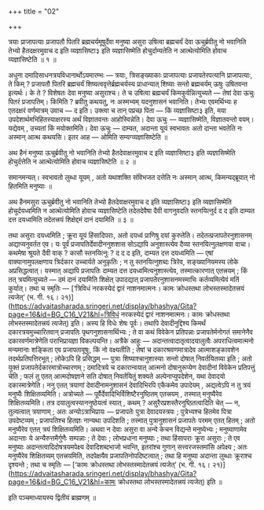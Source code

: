 +++
title = "02"

+++

त्रयाः प्राजापत्याः प्रजापतौ पितरि ब्रह्मचर्यमूषुर्देवा मनुष्या असुरा उषित्वा ब्रह्मचर्यं देवा ऊचुर्ब्रवीतु नो भवानिति तेभ्यो हैतदक्षरमुवाच द इति व्यज्ञासिष्टा३ इति व्यज्ञासिष्मेति होचुर्दाम्यतेति न आत्थेत्योमिति होवाच व्यज्ञासिष्टेति ॥ १ ॥

अधुना दमादिसाधनत्रयविधानार्थोऽयमारम्भः — त्रयाः, त्रिसङ्ख्याकाः प्राजापत्याः प्रजापतेरपत्यानि प्राजापत्याः, ते किम् ? प्रजापतौ पितरि ब्रह्मचर्यं शिष्यत्ववृत्तेर्ब्रह्मचर्यस्य प्राधान्यात् शिष्याः सन्तो ब्रह्मचर्यम् ऊषुः उषितवन्त इत्यर्थः। के ते ? विशेषतः देवा मनुष्या असुराश्च। ते च उषित्वा ब्रह्मचर्यं किमकुर्वन्नित्युच्यते — तेषां देवा ऊचुः पितरं प्रजापतिम्। किमिति ? ब्रवीतु कथयतु, नः अस्मभ्यम् यदनुशासनं भवानिति। तेभ्यः एवमर्थिभ्यः ह एतदक्षरं वर्णमात्रम् उवाच — द इति। उक्त्वा च तान् पप्रच्छ पिता — किं व्यज्ञासिष्टा३ इति, मया उपदेशार्थमभिहितस्याक्षरस्य अर्थं विज्ञातवन्तः आहोस्विन्नेति। देवा ऊचुः — व्यज्ञासिष्मेति, विज्ञातवन्तो वयम्। यद्येवम् , उच्यतां किं मयोक्तमिति। देवा ऊचुः — दाम्यत, अदान्ता यूयं स्वभावतः अतो दान्ता भवतेति नः अस्मान् आत्थ कथयसि। इतर आह — ओमिति सम्यग्व्यज्ञासिष्टेति ॥

अथ हैनं मनुष्या ऊचुर्ब्रवीतु नो भवानिति तेभ्यो हैतदेवाक्षरमुवाच द इति व्यज्ञासिष्टा३ इति व्यज्ञासिष्मेति होचुर्दत्तेति न आत्थेत्योमिति होवाच व्यज्ञासिष्टेति ॥ २ ॥

समानमन्यत्। स्वभावतो लुब्धा यूयम् , अतो यथाशक्ति संविभजत दत्तेति नः अस्मान् आत्थ, किमन्यद्ब्रूयात् नो हितमिति मनुष्याः ॥

अथ हैनमसुरा ऊचुर्ब्रवीतु नो भवानिति तेभ्यो हैतदेवाक्षरमुवाच द इति व्यज्ञासिष्टा३ इति व्यज्ञासिष्मेति होचुर्दयध्वमिति न आत्थेत्योमिति होवाच व्यज्ञासिष्टेति तदेतदेवैषा दैवी वागनुवदति स्तनयित्नुर्द द द इति दाम्यत दत्त दयध्वमिति तदेतत्त्रयं शिक्षेद्दमं दानं दयामिति ॥ ३ ॥

तथा असुराः दयध्वमिति ; क्रूरा यूयं हिंसादिपराः, अतो दयध्वं प्राणिषु दयां कुरुतेति। तदेतत्प्रजापतेरनुशासनम् अद्याप्यनुवर्तत एव। यः पूर्वं प्रजापतिर्देवादीननुशशास सोऽद्यापि अनुशास्त्येव दैव्या स्तनयित्नुलक्षणया वाचा। कथमेषा श्रूयते दैवी वाक् ? कासौ स्तनयित्नुः ? द द द इति, दाम्यत दत्त दयध्वमिति — एषां वाक्यानामुपलक्षणाय त्रिर्दकार उच्चार्यते अनुकृतिः ; न तु स्तनयित्नुशब्दः त्रिरेव, सङ्ख्यानियमस्य लोके अप्रसिद्धत्वात्। यस्मात् अद्यापि प्रजापतिः दाम्यत दत्त दयध्वमित्यनुशास्त्येव, तस्मात्कारणात् एतत्त्रयम् ; किं तत् त्रयमित्युच्यते — दमं दानं दयामिति शिक्षेत् उपादद्यात् प्रजापतेरनुशासनमस्माभिः कर्तव्यमित्येवं मतिं कुर्यात्। तथा च स्मृतिः — [‘त्रिविधं नरकस्येदं द्वारं नाशनमात्मनः। कामः क्रोधस्तथा लोभस्तस्मादेतत्त्रयं त्यजेत्’ (भ. गी. १६। २१)](https://advaitasharada.sringeri.net/display/bhashya/Gita?page=16&id=BG_C16_V21&hl=त्रिविधं नरकस्येदं द्वारं नाशनमात्मनः। कामः क्रोधस्तथा लोभस्तस्मादेतत्त्रयं त्यजेत्) इति। अस्य हि विधेः शेषः पूर्वः। तथापि देवादीनुद्दिश्य किमर्थं दकारत्रयमुच्चारितवान् प्रजापतिः पृथगनुशासनार्थिभ्यः ; ते वा कथं विवेकेन प्रतिपन्नाः प्रजापतेर्मनोगतं समानेनैव दकारवर्णमात्रेणेति पराभिप्रायज्ञा विकल्पयन्ति। अत्रैके आहुः — अदान्तत्वादातृत्वादयालुत्वैः अपराधित्वमात्मनो मन्यमानाः शङ्किता एव प्रजापतावूषुः, किं नो वक्ष्यतीति ; तेषां च दकारश्रवणमात्रादेव आत्माशङ्कावशेन तदर्थप्रतिपत्तिरभूत् ; लोकेऽपि हि प्रसिद्धम् — पुत्राः शिष्याश्चानुशास्याः सन्तो दोषात् निवर्तयितव्या इति ; अतो युक्तं प्रजापतेर्दकारमात्रोच्चारणम् ; दमादित्रये च दकारान्वयात् आत्मनो दोषानुरूप्येण देवादीनां विवेकेन प्रतिपत्तुं चेति ; फलं तु एतत् आत्मदोषज्ञाने सति दोषात् निवर्तयितुं शक्यते अल्पेनाप्युपदेशेन, यथा देवादयो दकारमात्रेणेति। ननु एतत् त्रयाणां देवादीनामनुशासनं देवादिभिरपि एकैकमेव उपादेयम् , अद्यत्वेऽपि न तु त्रयं मनुष्यैः शिक्षितव्यमिति। अत्रोच्यते — पूर्वैर्देवादिभिर्विशिष्टैरनुष्ठितम् एतत्त्रयम् , तस्मात् मनुष्यैरेव शिक्षितव्यमिति। तत्र दयालुत्वस्याननुष्ठेयत्वं स्यात् , कथम् ? असुरैरप्रशस्तैरनुष्ठितत्वादिति चेत् — न, तुल्यत्वात् त्रयाणाम् ; अतः अन्योऽत्राभिप्रायः — प्रजापतेः पुत्रा देवादयस्त्रयः ; पुत्रेभ्यश्च हितमेव पित्रा उपदेष्टव्यम् ; प्रजापतिश्च हितज्ञः नान्यथा उपदिशति ; तस्मात् पुत्रानुशासनं प्रजापतेः परमम् एतत् हितम् ; अतो मनुष्यैरेव एतत् त्रयं शिक्षितव्यमिति। अथवा न देवाः असुरा वा अन्ये केचन विद्यन्ते मनुष्येभ्यः ; मनुष्याणामेव अदान्ताः ये अन्यैरुत्तमैर्गुणैः सम्पन्नाः ; ते देवाः ; लोभप्रधाना मनुष्याः ; तथा हिंसापराः क्रूरा असुराः ; ते एव मनुष्याः अदान्तत्वादिदोषत्रयमपेक्ष्य देवादिशब्दभाजो भवन्ति, इतरांश्च गुणान् सत्त्वरजस्तमांसि अपेक्ष्य ; अतः मनुष्यैरेव शिक्षितव्यम् एतत्त्रयमिति, तदपेक्षयैव प्रजापतिनोपदिष्टत्वात् ; तथा हि मनुष्या अदान्ता लुब्धाः क्रूराश्च दृश्यन्ते ; तथा च स्मृतिः — [‘कामः क्रोधस्तथा लोभस्तस्मादेतत्त्रयं त्यजेत्’ (भ. गी. १६। २१)](https://advaitasharada.sringeri.net/display/bhashya/Gita?page=16&id=BG_C16_V21&hl=कामः क्रोधस्तथा लोभस्तस्मादेतत्त्रयं त्यजेत्) इति ॥

इति पञ्चमाध्यायस्य द्वितीयं ब्राह्मणम् ॥
